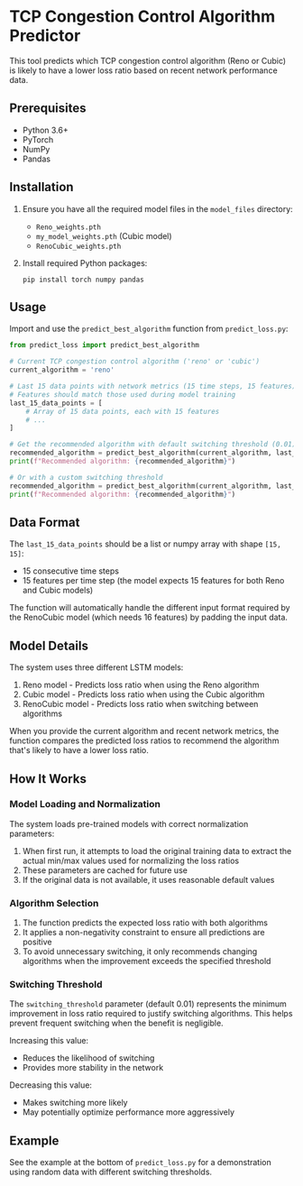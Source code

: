 # TCP Congestion Control Algorithm Predictor

This tool predicts which TCP congestion control algorithm (Reno or Cubic) is likely to have a lower loss ratio based on recent network performance data.

## Prerequisites

- Python 3.6+
- PyTorch
- NumPy
- Pandas

## Installation

1. Ensure you have all the required model files in the `model_files` directory:

   - `Reno_weights.pth`
   - `my_model_weights.pth` (Cubic model)
   - `RenoCubic_weights.pth`

2. Install required Python packages:
   ```
   pip install torch numpy pandas
   ```

## Usage

Import and use the `predict_best_algorithm` function from `predict_loss.py`:

```python
from predict_loss import predict_best_algorithm

# Current TCP congestion control algorithm ('reno' or 'cubic')
current_algorithm = 'reno'

# Last 15 data points with network metrics (15 time steps, 15 features)
# Features should match those used during model training
last_15_data_points = [
    # Array of 15 data points, each with 15 features
    # ...
]

# Get the recommended algorithm with default switching threshold (0.01)
recommended_algorithm = predict_best_algorithm(current_algorithm, last_15_data_points)
print(f"Recommended algorithm: {recommended_algorithm}")

# Or with a custom switching threshold
recommended_algorithm = predict_best_algorithm(current_algorithm, last_15_data_points, switching_threshold=0.05)
print(f"Recommended algorithm: {recommended_algorithm}")
```

## Data Format

The `last_15_data_points` should be a list or numpy array with shape `[15, 15]`:

- 15 consecutive time steps
- 15 features per time step (the model expects 15 features for both Reno and Cubic models)

The function will automatically handle the different input format required by the RenoCubic model (which needs 16 features) by padding the input data.

## Model Details

The system uses three different LSTM models:

1. Reno model - Predicts loss ratio when using the Reno algorithm
2. Cubic model - Predicts loss ratio when using the Cubic algorithm
3. RenoCubic model - Predicts loss ratio when switching between algorithms

When you provide the current algorithm and recent network metrics, the function compares the predicted loss ratios to recommend the algorithm that's likely to have a lower loss ratio.

## How It Works

### Model Loading and Normalization

The system loads pre-trained models with correct normalization parameters:

1. When first run, it attempts to load the original training data to extract the actual min/max values used for normalizing the loss ratios
2. These parameters are cached for future use
3. If the original data is not available, it uses reasonable default values

### Algorithm Selection

1. The function predicts the expected loss ratio with both algorithms
2. It applies a non-negativity constraint to ensure all predictions are positive
3. To avoid unnecessary switching, it only recommends changing algorithms when the improvement exceeds the specified threshold

### Switching Threshold

The `switching_threshold` parameter (default 0.01) represents the minimum improvement in loss ratio required to justify switching algorithms. This helps prevent frequent switching when the benefit is negligible.

Increasing this value:

- Reduces the likelihood of switching
- Provides more stability in the network

Decreasing this value:

- Makes switching more likely
- May potentially optimize performance more aggressively

## Example

See the example at the bottom of `predict_loss.py` for a demonstration using random data with different switching thresholds.
